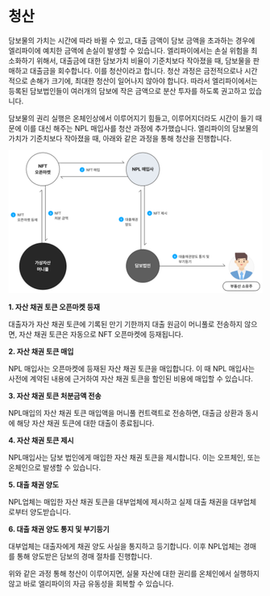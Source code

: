 # 청산

담보물의 가치는 시간에 따라 바뀔 수 있고, 대출 금액이 담보 금액을 초과하는 경우에 엘리파이에 예치한 금액에 손실이 발생할 수 있습니다. 엘리파이에서는 손실 위험을 최소화하기 위해서, 대출금에 대한 담보가치 비율이 기준치보다 작아졌을 때, 담보물을 판매하고 대출금을 회수합니다. 이를 청산이라고 합니다. 청산 과정은 금전적으로나 시간적으로 손해가 크기에, 최대한 청산이 일어나지 않아야 합니다. 따라서 엘리파이에서는 등록된 담보법인들이 여러개의 담보에 작은 금액으로 분산 투자를 하도록 권고하고 있습니다.

담보물의 권리 실행은 온체인상에서 이루어지기 힘들고, 이루어지더라도 시간이 들기 때문에 이를 대신 해주는 NPL 매입사를 청산 과정에 추가했습니다. 엘리파이의 담보물의 가치가 기준치보다 작아졌을 때, 아래와 같은 과정을 통해 청산을 진행합니다.

![liquidation](./liquidation.png)

**1. 자산 채권 토큰 오픈마켓 등재**

대출자가 자산 채권 토큰에 기록된 만기 기한까지 대출 원금이 머니풀로 전송하지 않으면, 자산 채권 토큰은 자동으로 NFT 오픈마켓에 등재됩니다.

**2. 자산 채권 토큰 매입**

NPL 매입사는 오픈마켓에 등재된 자산 채권 토큰을 매입합니다. 이 때 NPL 매입사는 사전에 계약된 내용에 근거하여 자산 채권 토큰을 할인된 비용에 매입할 수 있습니다.

**3. 자산 채권 토큰 처분금액 전송**

NPL매입의 자산 채권 토큰 매입액을 머니풀 컨트랙트로 전송하면, 대출금 상환과 동시에 해당 자산 채권 토큰에 대한 대출이 종료됩니다.

**4. 자산 채권 토큰 제시**

NPL매입사는 담보 법인에게 매입한 자산 채권 토큰을 제시합니다. 이는 오프체인, 또는 온체인으로 발생할 수 있습니다.

**5. 대출 채권 양도**

NPL업체는 매입한 자산 채권 토큰을 대부업체에 제시하고 실제 대출 채권을 대부업체로부터 양도받습니다.

**6. 대출 채권 양도 통지 및 부기등기**

대부업체는 대출자에게 채권 양도 사실을 통지하고 등기합니다. 이후 NPL업체는 경매를 통해 양도받은 담보의 경매 절차를 진행합니다.

위와 같은 과정 통해 청산이 이루어지면, 실물 자산에 대한 권리를 온체인에서 실행하지 않고 바로 엘리파이의 자금 유동성을 회복할 수 있습니다.